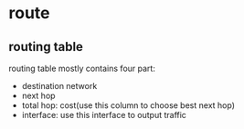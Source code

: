 # route

## routing table

routing table mostly contains four part:

* destination network
* next hop
* total hop: cost(use this column to choose best next hop)
* interface: use this interface to output traffic